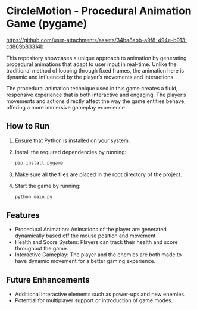 # CircleMotion - Procedural Animation Game (pygame)

https://github.com/user-attachments/assets/34ba8abb-a9f8-494e-b913-cd869b83314b


This repository showcases a unique approach to animation by generating procedural animations that adapt to user input in real-time. Unlike the traditional method of looping through fixed frames, the animation here is dynamic and influenced by the player’s movements and interactions.

The procedural animation technique used in this game creates a fluid, responsive experience that is both interactive and engaging. The player’s movements and actions directly affect the way the game entities behave, offering a more immersive gameplay experience.

## How to Run

1. Ensure that Python is installed on your system.

2. Install the required dependencies by running:
   ```bash
   pip install pygame

3. Make sure all the files are placed in the root directory of the project.

4. Start the game by running:
   ```bash
   python main.py


## Features
- Procedural Animation: Animations of the player are generated dynamically based off the mouse position and movement
- Health and Score System: Players can track their health and score throughout the game.
- Interactive Gameplay: The player and the enemies are both made to have dynamic movement for a better gaming experience.


## Future Enhancements
- Additional interactive elements such as power-ups and new enemies.
- Potential for multiplayer support or introduction of game modes.
